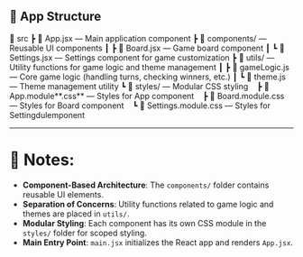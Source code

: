 ## 📂 App Structure

📂 src
┣ 📜 App.jsx — Main application component
┣ 📂 components/ — Reusable UI components
┃ ┣ 📜 Board.jsx — Game board component
┃ ┗ 📜 Settings.jsx — Settings component for game customization
┣ 📂 utils/ — Utility functions for game logic and theme management
┃ ┣ 📜 gameLogic.js — Core game logic (handling turns, checking winners, etc.)
┃ ┗ 📜 theme.js — Theme management utility
┗ 📂 styles/ — Modular CSS styling   
┣ 📜 App.module**.css** — Styles for App component   
┣ 📜 Board.module.css — Styles for Board component   
┗ 📜 Settings.module.css — Styles for Settingdulemponent

---

# 📌 Notes:

- **Component-Based Architecture**: The `components/` folder contains reusable UI elements.
- **Separation of Concerns**: Utility functions related to game logic and themes are placed in `utils/`.
- **Modular Styling**: Each component has its own CSS module in the `styles/` folder for scoped styling.
- **Main Entry Point**: `main.jsx` initializes the React app and renders `App.jsx`.
